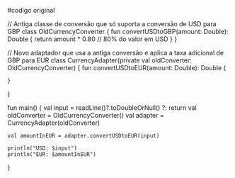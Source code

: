 #codigo original

// Antiga classe de conversão que só suporta a conversão de USD para GBP
class OldCurrencyConverter {
    fun convertUSDtoGBP(amount: Double): Double {
        return amount * 0.80 // 80% do valor em USD
    }
}

// Novo adaptador que usa a antiga conversão e aplica a taxa adicional de GBP para EUR
class CurrencyAdapter(private val oldConverter: OldCurrencyConverter) {
    fun convertUSDtoEUR(amount: Double): Double {
     
    }
}

fun main() {
    val input = readLine()?.toDoubleOrNull() ?: return
    val oldConverter = OldCurrencyConverter()
    val adapter = CurrencyAdapter(oldConverter)

    val amountInEUR = adapter.convertUSDtoEUR(input)

    println("USD: $input")
    println("EUR: $amountInEUR")
}
